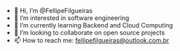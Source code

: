 - 👋 Hi, I’m @FellipeFilgueiras
- 👀 I’m interested in software engineering
- 🌱 I’m currently learning Backend and Cloud Computing
- 💞️ I’m looking to collaborate on open source projects
- 📫 How to reach me: fellipefilgueiras@outlook.com.br

<!---
FellipeFilgueiras/FellipeFilgueiras is a ✨ special ✨ repository because its `README.md` (this file) appears on your GitHub profile.
You can click the Preview link to take a look at your changes.
--->
